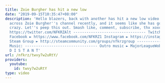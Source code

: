 ```yaml
---
title: Zoie Burgher has hit a new low
date: "2019-09-15T10:35:47+08:00"
description: 'Hello blazers, back with another has hit a new low video. I''ve stumbled
  across Zoie Burgher''s channel recently, and it seems like she has gone slightly
  crazy. Let''s peep this out. Smash like, comment, subscribe, thx xoxo Twitter ►
  https://twitter.com/NFKRZAlt --------------------------------- Twitch ► http://www.twitch.tv/nfkrz
  Facebook ► https://www.facebook.com/NFKRZ1 Instagram ► https://instagram.com/roman_nfkrz/
  Steam Group ► http://steamcommunity.com/groups/nfkrzgroup ---------------------------------
  Music: --------------------------------- Outro music ► MajorLeagueWobs/Holder -
  D I S T A N T'
url: /nfkrz/twvy7w2uRtY/
providers:
  youtube:
    id: twvy7w2uRtY
type: video
---
```


